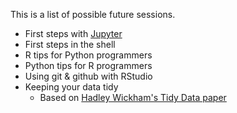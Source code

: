 This is a list of possible future sessions.

- First steps with [Jupyter](https://github.com/jupyter/notebook)
- First steps in the shell
- R tips for Python programmers
- Python tips for R programmers
- Using git & github with RStudio
- Keeping your data tidy
  - Based on [Hadley Wickham's Tidy Data paper](http://vita.had.co.nz/papers/tidy-data.pdf)
